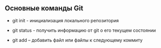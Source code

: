 ## Основные команды Git

* git init - инициализация локального репозитория

* git status - получить информацию от git о его текущем состоянии

* git add – добавить файл или файлы к следующему коммиту
